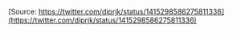 [Source: https://twitter.com/diprjk/status/1415298586275811336](https://twitter.com/diprjk/status/1415298586275811336)